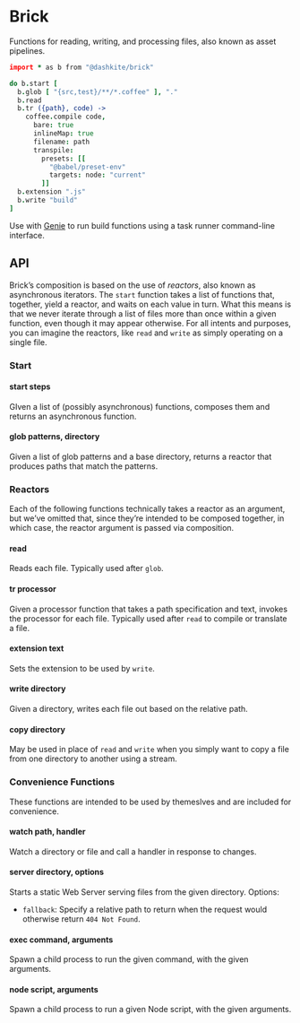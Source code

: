 # Brick

Functions for reading, writing, and processing files, also known as asset pipelines.

```coffeescript
import * as b from "@dashkite/brick"

do b.start [
  b.glob [ "{src,test}/**/*.coffee" ], "."
  b.read
  b.tr ({path}, code) ->
    coffee.compile code,
      bare: true
      inlineMap: true
      filename: path
      transpile:
        presets: [[
          "@babel/preset-env"
          targets: node: "current"
        ]]
  b.extension ".js"
  b.write "build"
]
```

Use with [Genie](../genie/README.md) to run build functions using a task runner command-line interface.

## API

Brick’s composition is based on the use of _reactors_, also known as asynchronous iterators. The `start` function takes a list of functions that, together, yield a reactor, and waits on each value in turn. What this means is that we never iterate through a list of files more than once within a given function, even though it may appear otherwise. For all intents and purposes, you can imagine the reactors, like `read` and `write` as simply operating on a single file.

### Start

#### start steps

GIven a list of (possibly asynchronous) functions, composes them and returns an asynchronous function.

#### glob patterns, directory

Given a list of glob patterns and a base directory, returns a reactor that produces paths that match the patterns.

### Reactors

Each of the following functions technically takes a reactor as an argument, but we’ve omitted that, since they’re intended to be composed together, in which case, the reactor argument is passed via composition.

#### read

Reads each file. Typically used after `glob`.

#### tr processor

Given a processor function that takes a path specification and text, invokes the processor for each file. Typically used after `read` to compile or translate a file.

#### extension text

Sets the extension to be used by `write`.

#### write directory

Given a directory, writes each file out based on the relative path.

#### copy directory

May be used in place of `read` and `write` when you simply want to copy a file from one directory to another using a stream.

### Convenience Functions

These functions are intended to be used by themeslves and are included for convenience.

#### watch path, handler

Watch a directory or file and call a handler in response to changes.

#### server directory, options

Starts a static Web Server serving files from the given directory. Options:

- `fallback`: Specify a relative path to return when the request would otherwise return `404 Not Found`.

#### exec command, arguments

Spawn a child process to run the given command, with the given arguments.

#### node script,  arguments

Spawn a child process to run a given Node script, with the given arguments.
